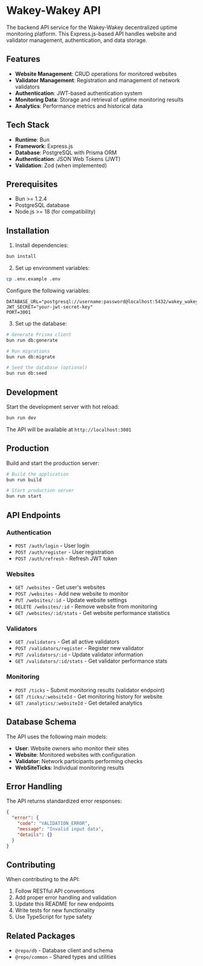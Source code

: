 # Wakey-Wakey API

The backend API service for the Wakey-Wakey decentralized uptime monitoring platform. This Express.js-based API handles website and validator management, authentication, and data storage.

## Features

- **Website Management**: CRUD operations for monitored websites
- **Validator Management**: Registration and management of network validators
- **Authentication**: JWT-based authentication system
- **Monitoring Data**: Storage and retrieval of uptime monitoring results
- **Analytics**: Performance metrics and historical data

## Tech Stack

- **Runtime**: Bun
- **Framework**: Express.js
- **Database**: PostgreSQL with Prisma ORM
- **Authentication**: JSON Web Tokens (JWT)
- **Validation**: Zod (when implemented)

## Prerequisites

- Bun >= 1.2.4
- PostgreSQL database
- Node.js >= 18 (for compatibility)

## Installation

1. Install dependencies:
```bash
bun install
```

2. Set up environment variables:
```bash
cp .env.example .env
```

Configure the following variables:
```env
DATABASE_URL="postgresql://username:password@localhost:5432/wakey_wakey"
JWT_SECRET="your-jwt-secret-key"
PORT=3001
```

3. Set up the database:
```bash
# Generate Prisma client
bun run db:generate

# Run migrations
bun run db:migrate

# Seed the database (optional)
bun run db:seed
```

## Development

Start the development server with hot reload:
```bash
bun run dev
```

The API will be available at `http://localhost:3001`

## Production

Build and start the production server:
```bash
# Build the application
bun run build

# Start production server
bun run start
```

## API Endpoints

### Authentication
- `POST /auth/login` - User login
- `POST /auth/register` - User registration
- `POST /auth/refresh` - Refresh JWT token

### Websites
- `GET /websites` - Get user's websites
- `POST /websites` - Add new website to monitor
- `PUT /websites/:id` - Update website settings
- `DELETE /websites/:id` - Remove website from monitoring
- `GET /websites/:id/stats` - Get website performance statistics

### Validators
- `GET /validators` - Get all active validators
- `POST /validators/register` - Register new validator
- `PUT /validators/:id` - Update validator information
- `GET /validators/:id/stats` - Get validator performance stats

### Monitoring
- `POST /ticks` - Submit monitoring results (validator endpoint)
- `GET /ticks/:websiteId` - Get monitoring history for website
- `GET /analytics/:websiteId` - Get detailed analytics

## Database Schema

The API uses the following main models:

- **User**: Website owners who monitor their sites
- **Website**: Monitored websites with configuration
- **Validator**: Network participants performing checks
- **WebSiteTicks**: Individual monitoring results

## Error Handling

The API returns standardized error responses:

```json
{
  "error": {
    "code": "VALIDATION_ERROR",
    "message": "Invalid input data",
    "details": {}
  }
}
```

## Contributing

When contributing to the API:

1. Follow RESTful API conventions
2. Add proper error handling and validation
3. Update this README for new endpoints
4. Write tests for new functionality
5. Use TypeScript for type safety

## Related Packages

- `@repo/db` - Database client and schema
- `@repo/common` - Shared types and utilities
